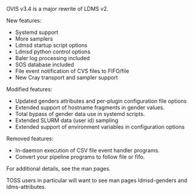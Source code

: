 OVIS v3.4 is a major rewrite of LDMS v2.

New features:

* Systemd support
* More samplers
* Ldmsd startup script options
* Ldmsd python control options
* Baler log processing included
* SOS database included
* File event notification of CVS files to FIFO/file
* New Cray transport and sampler support

Modified features:

* Updated genders attributes and per-plugin configuration file options
* Extended support of hostname fragments in gender values.
* Total bypass of gender data use in systemd scripts.
* Extended SLURM data (user id) sampling
* Extended support of environment variables in configuration options

Removed features:

* In-daemon execution of CSV file event handler programs.
 * Convert your pipeline programs to follow file or fifo.

For additional details, see the man pages.

TOSS users in particular will want to see man pages ldmsd-genders and ldms-attributes.